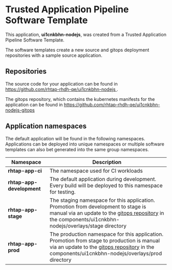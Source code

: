 # Trusted Application Pipeline Software Template

This application, **ui1cnkbhn-nodejs**, was created from a Trusted Application Pipeline Software Template.

The software templates create a new source and gitops deployment repositories with a sample source application. 

## Repositories

The source code for your application can be found in [https://github.com/rhtap-rhdh-qe/ui1cnkbhn-nodejs ](https://github.com/rhtap-rhdh-qe/ui1cnkbhn-nodejs ).
 
The gitops repository, which contains the kubernetes manifests for the application can be found in 
[https://github.com/rhtap-rhdh-qe/ui1cnkbhn-nodejs-gitops ](https://github.com/rhtap-rhdh-qe/ui1cnkbhn-nodejs-gitops ) 

## Application namespaces 

The default application will be found in the following namespaces. Applications can be deployed into unique namespaces or multiple software templates can also bet generated into the same group namespaces.  

|  Namespace   |  Description   |  
| -------- | -------- |
| **rhtap-app-ci** | The namespace used for CI workloads |
| **rhtap-app-development** | The default application during development. Every build will be deployed to this namespace for testing. |
| **rhtap-app-stage** | The staging namespace for this application. Promotion from development to stage is manual via an update to the [gitops repository](https://github.com/rhtap-rhdh-qe/ui1cnkbhn-nodejs-gitops ) in the components/ui1cnkbhn-nodejs/overlays/stage directory |
| **rhtap-app-prod** | The production namespace for this application. Promotion from stage to production is manual via an update to the [gitops repository](https://github.com/rhtap-rhdh-qe/ui1cnkbhn-nodejs-gitops ) in the components/ui1cnkbhn-nodejs/overlays/prod directory |